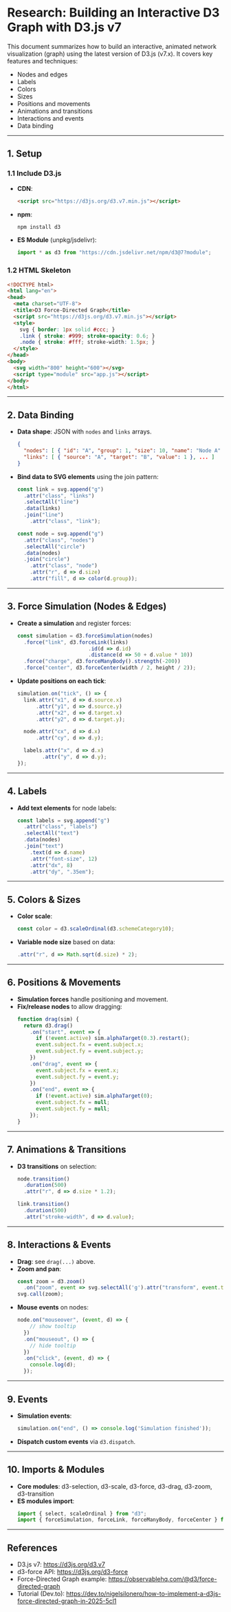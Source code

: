 <!--
  research-d3-graph.md
  Research document on building interactive D3.js graphs (v7)
-->
# Research: Building an Interactive D3 Graph with D3.js v7

This document summarizes how to build an interactive, animated network visualization (graph) using the latest version of D3.js (v7.x). It covers key features and techniques:
- Nodes and edges
- Labels
- Colors
- Sizes
- Positions and movements
- Animations and transitions
- Interactions and events
- Data binding

---

## 1. Setup

### 1.1 Include D3.js
- **CDN**:
  ```html
  <script src="https://d3js.org/d3.v7.min.js"></script>
  ```
- **npm**:
  ```bash
  npm install d3
  ```
- **ES Module** (unpkg/jsdelivr):
  ```js
  import * as d3 from "https://cdn.jsdelivr.net/npm/d3@7?module";
  ```

### 1.2 HTML Skeleton
```html
<!DOCTYPE html>
<html lang="en">
<head>
  <meta charset="UTF-8">
  <title>D3 Force-Directed Graph</title>
  <script src="https://d3js.org/d3.v7.min.js"></script>
  <style>
    svg { border: 1px solid #ccc; }
    .link { stroke: #999; stroke-opacity: 0.6; }
    .node { stroke: #fff; stroke-width: 1.5px; }
  </style>
</head>
<body>
  <svg width="800" height="600"></svg>
  <script type="module" src="app.js"></script>
</body>
</html>
```

---

## 2. Data Binding

- **Data shape**: JSON with `nodes` and `links` arrays.
  ```json
  {
    "nodes": [ { "id": "A", "group": 1, "size": 10, "name": "Node A" }, ... ],
    "links": [ { "source": "A", "target": "B", "value": 1 }, ... ]
  }
  ```
- **Bind data to SVG elements** using the join pattern:
  ```js
  const link = svg.append("g")
    .attr("class", "links")
    .selectAll("line")
    .data(links)
    .join("line")
      .attr("class", "link");

  const node = svg.append("g")
    .attr("class", "nodes")
    .selectAll("circle")
    .data(nodes)
    .join("circle")
      .attr("class", "node")
      .attr("r", d => d.size)
      .attr("fill", d => color(d.group));
  ```

---

## 3. Force Simulation (Nodes & Edges)

- **Create a simulation** and register forces:
  ```js
  const simulation = d3.forceSimulation(nodes)
    .force("link", d3.forceLink(links)
                         .id(d => d.id)
                         .distance(d => 50 + d.value * 10))
    .force("charge", d3.forceManyBody().strength(-200))
    .force("center", d3.forceCenter(width / 2, height / 2));
  ```
- **Update positions on each tick**:
  ```js
  simulation.on("tick", () => {
    link.attr("x1", d => d.source.x)
        .attr("y1", d => d.source.y)
        .attr("x2", d => d.target.x)
        .attr("y2", d => d.target.y);

    node.attr("cx", d => d.x)
        .attr("cy", d => d.y);

    labels.attr("x", d => d.x)
          .attr("y", d => d.y);
  });
  ```

---

## 4. Labels

- **Add text elements** for node labels:
  ```js
  const labels = svg.append("g")
    .attr("class", "labels")
    .selectAll("text")
    .data(nodes)
    .join("text")
      .text(d => d.name)
      .attr("font-size", 12)
      .attr("dx", 8)
      .attr("dy", ".35em");
  ```
---

## 5. Colors & Sizes

- **Color scale**:
  ```js
  const color = d3.scaleOrdinal(d3.schemeCategory10);
  ```
- **Variable node size** based on data:
  ```js
  .attr("r", d => Math.sqrt(d.size) * 2);
  ```
---

## 6. Positions & Movements

- **Simulation forces** handle positioning and movement.
- **Fix/release nodes** to allow dragging:
  ```js
  function drag(sim) {
    return d3.drag()
      .on("start", event => {
        if (!event.active) sim.alphaTarget(0.3).restart();
        event.subject.fx = event.subject.x;
        event.subject.fy = event.subject.y;
      })
      .on("drag", event => {
        event.subject.fx = event.x;
        event.subject.fy = event.y;
      })
      .on("end", event => {
        if (!event.active) sim.alphaTarget(0);
        event.subject.fx = null;
        event.subject.fy = null;
      });
  }
  ```
---

## 7. Animations & Transitions

- **D3 transitions** on selection:
  ```js
  node.transition()
    .duration(500)
    .attr("r", d => d.size * 1.2);

  link.transition()
    .duration(500)
    .attr("stroke-width", d => d.value);
  ```
---

## 8. Interactions & Events

- **Drag**: see `drag(...)` above.
- **Zoom and pan**:
  ```js
  const zoom = d3.zoom()
    .on("zoom", event => svg.selectAll('g').attr("transform", event.transform));
  svg.call(zoom);
  ```
- **Mouse events** on nodes:
  ```js
  node.on("mouseover", (event, d) => {
      // show tooltip
    })
    .on("mouseout", () => {
      // hide tooltip
    })
    .on("click", (event, d) => {
      console.log(d);
    });
  ```
---

## 9. Events

- **Simulation events**:
  ```js
  simulation.on("end", () => console.log('Simulation finished'));
  ```
- **Dispatch custom events** via `d3.dispatch`.
---

## 10. Imports & Modules

- **Core modules**: d3-selection, d3-scale, d3-force, d3-drag, d3-zoom, d3-transition
- **ES modules import**:
  ```js
  import { select, scaleOrdinal } from "d3";
  import { forceSimulation, forceLink, forceManyBody, forceCenter } from "d3-force";
  ```
---

## References
- D3.js v7: https://d3js.org/d3.v7
- d3-force API: https://d3js.org/d3-force
- Force-Directed Graph example: https://observablehq.com/@d3/force-directed-graph
- Tutorial (Dev.to): https://dev.to/nigelsilonero/how-to-implement-a-d3js-force-directed-graph-in-2025-5cl1